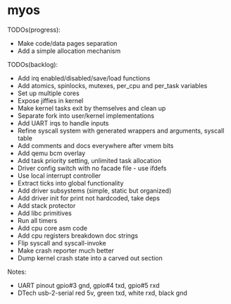 # myos

TODOs(progress):
- Make code/data pages separation
- Add a simple allocation mechanism

TODOs(backlog):
- Add irq enabled/disabled/save/load functions
- Add atomics, spinlocks, mutexes, per_cpu and per_task variables
- Set up multiple cores
- Expose jiffies in kernel
- Make kernel tasks exit by themselves and clean up
- Separate fork into user/kernel implementations
- Add UART irqs to handle inputs
- Refine syscall system with generated wrappers and arguments, syscall table
- Add comments and docs everywhere after vmem bits
- Add qemu bcm overlay
- Add task priority setting, unlimited task allocation
- Driver config switch with no facade file - use ifdefs
- Use local interrupt controller
- Extract ticks into global functionality
- Add driver subsystems (simple, static but organized)
- Add driver init for print not hardcoded, take deps
- Add stack protector
- Add libc primitives
- Run all timers
- Add cpu core asm code
- Add cpu registers breakdown doc strings
- Flip syscall and syscall-invoke
- Make crash reporter much better
- Dump kernel crash state into a carved out section

Notes:
- UART pinout gpio#3 gnd, gpio#4 txd, gpio#5 rxd
- DTech usb-2-serial red 5v, green txd, white rxd, black gnd
